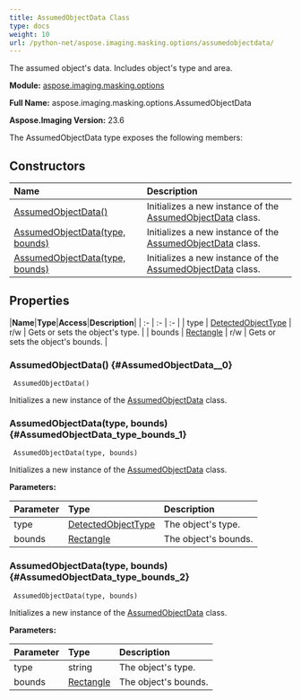 ```yaml
---
title: AssumedObjectData Class
type: docs
weight: 10
url: /python-net/aspose.imaging.masking.options/assumedobjectdata/
---
```


The assumed object's data. Includes object's type and area.

**Module:** [aspose.imaging.masking.options](/imaging/python-net/aspose.imaging.masking.options/)

**Full Name:** aspose.imaging.masking.options.AssumedObjectData

**Aspose.Imaging Version:** 23.6

The AssumedObjectData type exposes the following members:
## **Constructors**
|**Name**|**Description**|
| :- | :- |
| [AssumedObjectData()](#AssumedObjectData__0) | Initializes a new instance of the [AssumedObjectData](/imaging/python-net/aspose.imaging.masking.options/assumedobjectdata/) class. |
| [AssumedObjectData(type, bounds)](#AssumedObjectData_type_bounds_1) | Initializes a new instance of the [AssumedObjectData](/imaging/python-net/aspose.imaging.masking.options/assumedobjectdata/) class. |
| [AssumedObjectData(type, bounds)](#AssumedObjectData_type_bounds_2) | Initializes a new instance of the [AssumedObjectData](/imaging/python-net/aspose.imaging.masking.options/assumedobjectdata/) class. |
## **Properties**
|**Name**|**Type**|**Access**|**Description**|
| :- | :- | :- |
| type | [DetectedObjectType](/imaging/python-net/aspose.imaging.masking.options/detectedobjecttype) | r/w | Gets or sets the object's type. |
| bounds | [Rectangle](/imaging/python-net/aspose.imaging/rectangle) | r/w | Gets or sets the object's bounds. |

### AssumedObjectData() {#AssumedObjectData__0}


```
 AssumedObjectData() 
```

Initializes a new instance of the [AssumedObjectData](/imaging/python-net/aspose.imaging.masking.options/assumedobjectdata/) class.

### AssumedObjectData(type, bounds) {#AssumedObjectData_type_bounds_1}


```
 AssumedObjectData(type, bounds) 
```

Initializes a new instance of the [AssumedObjectData](/imaging/python-net/aspose.imaging.masking.options/assumedobjectdata/) class.

**Parameters:**

| Parameter | Type | Description |
| :- | :- | :- |
| type | [DetectedObjectType](/imaging/python-net/aspose.imaging.masking.options/detectedobjecttype) | The object's type. |
| bounds | [Rectangle](/imaging/python-net/aspose.imaging/rectangle) | The object's bounds. |

### AssumedObjectData(type, bounds) {#AssumedObjectData_type_bounds_2}


```
 AssumedObjectData(type, bounds) 
```

Initializes a new instance of the [AssumedObjectData](/imaging/python-net/aspose.imaging.masking.options/assumedobjectdata/) class.

**Parameters:**

| Parameter | Type | Description |
| :- | :- | :- |
| type | string | The object's type. |
| bounds | [Rectangle](/imaging/python-net/aspose.imaging/rectangle) | The object's bounds. |


